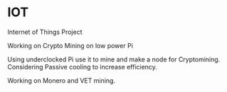 # IOT
Internet of Things Project

Working on Crypto Mining on low power Pi

Using underclocked Pi use it to mine and make a node for Cryptomining. Considering Passive cooling to increase efficiency.

Working on Monero and VET mining.

